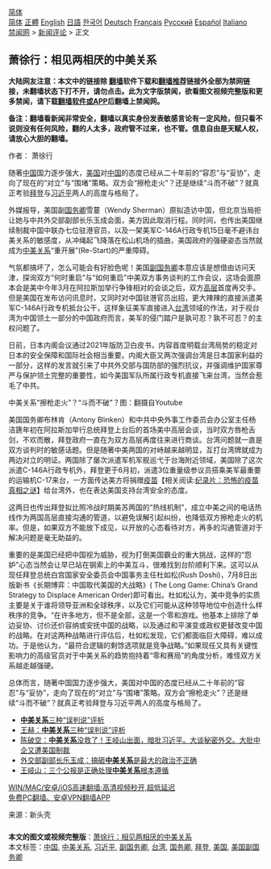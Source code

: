  <!-- 面包屑导航 --> <div class="breadcrumb"><!-- GTranslate: https://gtranslate.io/ -->  <div class="switcher notranslate">  <div class="selected">  <a href="#" onclick="return false;"> 简体</a>  </div>  <div class="option">  <a href="https://www.bannedbook.org" onclick="doGTranslate('zh-CN|zh-CN');jQuery('div.switcher div.selected a').html(jQuery(this).html());return false;" title="简体中文" class="nturl selected"> 简体</a>  <a href="https://www.bannedbook.org/zh-tw/" onclick="doGTranslate('zh-CN|zh-TW');jQuery('div.switcher div.selected a').html(jQuery(this).html());return false;" title="繁體中文" class="nturl"> 正體</a>  <a href="https://www.bannedbook.org/en/" onclick="doGTranslate('zh-CN|en');jQuery('div.switcher div.selected a').html(jQuery(this).html());return false;" title="English" class="nturl"> English</a>  <a href="https://www.bannedbook.org/ja/" onclick="doGTranslate('zh-CN|ja');jQuery('div.switcher div.selected a').html(jQuery(this).html());return false;" title="日本語" class="nturl"> 日語</a>  <a href="https://www.bannedbook.org/ko/" onclick="doGTranslate('zh-CN|ko');jQuery('div.switcher div.selected a').html(jQuery(this).html());return false;" title="한국어" class="nturl"> 한국어</a>  <a href="https://www.bannedbook.org/de/" onclick="doGTranslate('zh-CN|de');jQuery('div.switcher div.selected a').html(jQuery(this).html());return false;" title="Deutsch" class="nturl"> Deutsch</a>  <a href="https://www.bannedbook.org/fr/" onclick="doGTranslate('zh-CN|fr');jQuery('div.switcher div.selected a').html(jQuery(this).html());return false;" title="Français" class="nturl"> Français</a>  <a href="https://www.bannedbook.org/ru/" onclick="doGTranslate('zh-CN|ru');jQuery('div.switcher div.selected a').html(jQuery(this).html());return false;" title="Русский" class="nturl"> Русский</a>  <a href="https://www.bannedbook.org/es/" onclick="doGTranslate('zh-CN|es');jQuery('div.switcher div.selected a').html(jQuery(this).html());return false;" title="Español" class="nturl"> Español</a>  <a href="https://www.bannedbook.org/it/" onclick="doGTranslate('zh-CN|it');jQuery('div.switcher div.selected a').html(jQuery(this).html());return false;" title="Italiano" class="nturl"> Italiano</a>  </div>  </div>      <div class='breadcrumb-sub'><!-- Breadcrumb NavXT 6.3.0 --> <a href="https://www.bannedbook.org/" class="home">禁闻网</a> &gt; <a href="https://www.bannedbook.org/bnews/comments/" class="category">新闻评论</a> &gt; 正文</div></div><h2>萧徐行：相见两相厌的中美关系</h2> <p class="notice"><b>大陆网友注意：本文中的链接除 <a href="https://github.com/bannedbook/fanqiang" >翻墙</a>软件下载和<a href="https://github.com/killgcd/justmysocks/blob/master/README.md">翻墙推荐</a>链接外全部为禁网链接，未翻墙状态下打不开，请勿点击。此为文字版禁闻，欲看图文视频完整版和更多禁闻，请下载<a href="https://github.com/bannedbook/fanqiang">翻墙软件或APP</a>后翻墙上禁闻网。</p><p>备注：翻墙看新闻非常安全，翻墙以真实身份发表敏感言论有一定风险，但只看不说则没有任何风险，翻的人太多，政府管不过来，也不管。信息自由是天赋人权，请放心大胆的翻墙。</b></p>  <div class="entry"> <p>作者： 萧徐行</p> <p id="summary">随著<span class='wp_keywordlink_affiliate'><a href="https://www.bannedbook.org/" title="中国" target="_blank">中国</a></span>国力逐步强大，<a href="https://www.bannedbook.org/bnews/tag/%e7%be%8e%e5%9b%bd/" class="st_tag internal_tag" rel="tag" title="标签 美国 下的日志">美国</a>对<a href="https://www.bannedbook.org/bnews/tag/%E4%B8%AD%E5%9B%BD/" class="st_tag internal_tag" rel="tag" title="标签 中国 下的日志">中国</a>的态度已经从二十年前的“容忍”与“妥协”，走向了现在的“对立”与“围堵”策略。双方会“擦枪走火”？还是继续“斗而不破”？就真正考验<a href="https://www.bannedbook.org/bnews/tag/%e6%8b%9c%e7%99%bb/" class="st_tag internal_tag" rel="tag" title="标签 拜登 下的日志">拜登</a>与<a href="https://www.bannedbook.org/bnews/tag/%e4%b9%a0%e8%bf%91%e5%b9%b3/" class="st_tag internal_tag" rel="tag" title="标签 习近平 下的日志">习近平</a>两人的高度与格局了。</p> <p>外媒报导，美国副<a href="https://www.bannedbook.org/bnews/tag/%e5%9b%bd%e5%8a%a1%e5%8d%bf/" class="st_tag internal_tag" rel="tag" title="标签 国务卿 下的日志">国务卿</a>雪蔓（Wendy Sherman）原拟造访中国，但北京当局拒让她与中共外交部副部长乐玉成会面，美方因此取消行程。同时间，也传出美国继续制裁中国中联办七位驻港官员，以及一架美军C-146A行政专机15日毫不避讳台美关系的敏感度，从冲绳起飞降落在松山机场的插曲，美国政府的强硬姿态当然就成为<a href="https://www.bannedbook.org/bnews/tag/%E4%B8%AD%E7%BE%8E%E5%85%B3%E7%B3%BB/" class="st_tag internal_tag" rel="tag" title="标签 中美关系 下的日志">中美关系</a>“重开展”(Re-Start)的严重障碍。</p>  <p>气氛都搞坏了，怎么可能会有好脸色呢！美国<a href="https://www.bannedbook.org/bnews/tag/%E5%89%AF%E5%9B%BD%E5%8A%A1%E5%8D%BF/" class="st_tag internal_tag" rel="tag" title="标签 副国务卿 下的日志">副国务卿</a>本意应该是想借由访问天津，探询双方“何时重启”与“如何重启”中美双方事务谈判的工作会议，这场会面原本会是美中今年3月在阿拉斯加举行争锋相对的会谈之后，双方<span class='wp_keywordlink_affiliate'><a href="https://www.bannedbook.org/bnews/ccpdope/" title="中共高层内幕" target="_blank">高层</a></span>首度再交手。但是美国在发布访问讯息时，又同时对中国驻港官员出招，更大辣辣的直接派遣美军C-146A行政专机抵台公干，这样象征美军直接进入<a href="https://www.bannedbook.org/bnews/tag/%e5%8f%b0%e6%b9%be/" class="st_tag internal_tag" rel="tag" title="标签 台湾 下的日志">台湾</a>领域的作法，对于视台湾为中国领土一部分的中国政府而言，美军的侵门踏户是孰可忍？孰不可忍？的主权问题了。</p> <p>日前，日本内阁会议通过2021年版防卫白皮书，内容首度明载台湾局势的稳定对日本的安全保障和国际社会相当重要。内阁大臣又两次强调台湾是日本国家利益的一部分，这样的发言就引来了中共外交部与国防部的强烈抗议，并强调维护国家尊严与保护领土完整的重要性，如今美国军队所属行政专机直接飞来台湾，当然会惹毛了中共。</p> <p>中美关系“擦枪走火”？“斗而不破”？图：翻摄自Youtube</p>  <p>美国国务卿布林肯（Antony Blinken）和中共中央外事工作委员会办公室主任杨洁篪年初在阿拉斯加举行总统拜登上台后的首场美中高层会谈，当时双方唇枪舌剑，不欢而散，拜登政府一直在为双方高层再度往来进行商谈。台湾问题就一直是双方谈判时的敏感话题。但是随著中美两国的对峙越来越明显，互打台湾牌就成为两边对立的明证。两国除了屡次派遣军机军舰巡弋于台海附近领域，美国除了这次派遣C-146A行政专机外，拜登更于6月初，派遣3位重量级参议员搭乘美军最重要的运输机C-17来台，一方面传达美方将捐赠<span class='wp_keywordlink'><a href="https://www.bannedbook.org/bnews/tculture/20160630/551027.html" title="疫苗" target="_blank">疫苗</a></span>【相关阅读:<a href='https://www.bannedbook.org/bnews/topimagenews/20180408/925060.html' target='_blank'>纪录片：恐怖的疫苗真相之谜</a>】给台湾外，也在表达美国支持台湾安全的态度。</p> <p>这两日也传出拜登拟比照冷战时期美苏两国的“热线机制”，成立中美之间的电话热线作为两国高层直接沟通的管道，以避免误解引起纠纷，也降低双方擦枪走火的机率。但是，如果双方不能放下成见，以开放的心态看待对方，再多的沟通管道对于解决问题是毫无助益的。</p> <p>重要的是美国已经把中国视为威胁，视为打倒美国霸业的重大挑战，这样的“怨妒”心态当然会让早已站在钢索上的中美互斗，很难找到台阶顺利下来。这可以从现任拜登总统白宫国家安全委员会中国事务主任杜如松(Rush Doshi)，7月8日出版新书《长期博弈：中国取代美国的大战略》( The Long Game: China&#8217;s Grand Strategy to Displace American Order)即可看出。杜如松认为，美中竞争的实质主要是关于谁将领导亚洲和全球秩序，以及它们可能从这种领导地位中创造什么样秩序的竞争。“在许多地方，但不是全部，这是一个零和游戏。他基本上排除了单边妥协、讨价还价容纳或安抚中国的战略，以及通过和平演变或政权更替改变中国的战略。在对这两种战略进行评估后，杜如松发现，它们都面临巨大障碍，难以成功。于是他认为，“最符合逻辑的剩馀选项就是竞争战略。”如果现任又具有关键性影响力的高级官员对于中美关系的趋势抱持着“零和赛局”的角度分析，难怪双方关系越走越强硬。</p>  <p>总体而言，随著中国国力逐步强大，美国对中国的态度已经从二十年前的“容忍”与“妥协”，走向了现在的“对立”与“围堵”策略。双方会“擦枪走火”？还是继续“斗而不破”？就真正考验拜登与习近平两人的高度与格局了。</p> <ul class='op-related-articles' title='相关阅读'> <li><a href='https://www.bannedbook.org/bnews/ssgc/20210714/1587110.html' target='_blank'><b>中美关系</b>三种“误判说”评析</a></li> <li><a href='https://www.bannedbook.org/bnews/comments/20210714/1586754.html' target='_blank'>王赫：<b>中美关系</b>三种“误判说”评析</a></li> <li><a href='https://www.bannedbook.org/bnews/bannedvideo/20210710/1584429.html' target='_blank'>陈破空：<b>中美关系</b>没救了！王岐山出面，暗批习近平。大谈秘密外交。大批中企又遭美国制裁</a></li> <li><a href='https://www.bannedbook.org/bnews/baitai/20210710/1584428.html' target='_blank'>外交部副部长乐玉成：搞砸<b>中美关系</b>是最大的政治不正确</a></li> <li><a href='https://www.bannedbook.org/bnews/baitai/20210709/1583808.html' target='_blank'>王岐山：三个公报是正确处理<b>中美关系</b>根本遵循</a></li> </ul> <p class="texttj"> <a href="https://github.com/bannedbook/fanqiang/wiki/V2ray%E6%9C%BA%E5%9C%BA" target="_blank">WIN/MAC/安卓/iOS高速翻墙:高清视频秒开,超低延迟</a><br/> <a href="https://github.com/bannedbook/fanqiang/wiki/%E7%A6%81%E9%97%BB%E7%BD%91%E5%AE%89%E5%8D%93%E7%BF%BB%E5%A2%99%E6%96%B0%E9%97%BBAPP" target="_blank">免费PC翻墙、安卓VPN翻墙APP</a></p><p> 来源：新头壳 </p> <a name='sharetosocial'></a>  <div style="margin-bottom:5px;padding-bottom:5px;clear:both"> <div id="archive-pix-1" class="banner-ads"> <!-- AuctionX Display platform tag START --> <div id="26318x728x90x621x_ADSLOT2" clicktrack="%%CLICK_URL_ESC%%"></div> <!-- AuctionX Display platform tag END --> </div> <div id="archive-pix-2" class="banner-ads"> <!-- AuctionX Display platform tag START --> <div id="26315x300x250x621x_ADSLOT2" clicktrack="%%CLICK_URL_ESC%%"></div> <!-- AuctionX Display platform tag END --> </div> </div>    <div id="archive-pix-1" class="banner-ads"> <!-- AuctionX Display platform tag START --> <div id="26318x728x90x621x_ADSLOT3" clicktrack="%%CLICK_URL_ESC%%"></div> <!-- AuctionX Display platform tag END --> </div> <div><b>本文的图文或视频完整版</b>：<a href='https://www.bannedbook.org/bnews/comments/20210717/1588907.html'>萧徐行：相见两相厌的中美关系</a></div>  </div><!--END ENTRY--> <div class="postfooter"> <div>本文标签：<a href="https://www.bannedbook.org/bnews/tag/%E4%B8%AD%E5%9B%BD/" rel="tag">中国</a>, <a href="https://www.bannedbook.org/bnews/tag/%E4%B8%AD%E7%BE%8E%E5%85%B3%E7%B3%BB/" rel="tag">中美关系</a>, <a href="https://www.bannedbook.org/bnews/tag/%e4%b9%a0%e8%bf%91%e5%b9%b3/" rel="tag">习近平</a>, <a href="https://www.bannedbook.org/bnews/tag/%E5%89%AF%E5%9B%BD%E5%8A%A1%E5%8D%BF/" rel="tag">副国务卿</a>, <a href="https://www.bannedbook.org/bnews/tag/%e5%8f%b0%e6%b9%be/" rel="tag">台湾</a>, <a href="https://www.bannedbook.org/bnews/tag/%e5%9b%bd%e5%8a%a1%e5%8d%bf/" rel="tag">国务卿</a>, <a href="https://www.bannedbook.org/bnews/tag/%e6%8b%9c%e7%99%bb/" rel="tag">拜登</a>, <a href="https://www.bannedbook.org/bnews/tag/%e7%be%8e%e5%9b%bd/" rel="tag">美国</a>, <a href="https://www.bannedbook.org/bnews/tag/%e7%be%8e%e5%9b%bd%e5%89%af%e5%9b%bd%e5%8a%a1%e5%8d%bf/" rel="tag">美国副国务卿</a></div>  </div><!--END POSTFOOTER--> 
